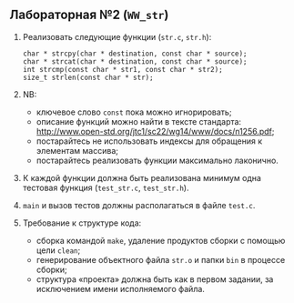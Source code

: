 ## Лабораторная №2 (`WW_str`)

1. Реализовать следующие функции (`str.c`, `str.h`):
    ```
    char * strcpy(char * destination, const char * source);
    char * strcat(char * destination, const char * source);
    int strcmp(const char * str1, const char * str2);
    size_t strlen(const char * str);
    ```

2. NB:
    * ключевое слово `const` пока можно игнорировать;
    * описание функций можно найти в тексте стандарта: <http://www.open-std.org/jtc1/sc22/wg14/www/docs/n1256.pdf>;
    * постарайтесь не использовать индексы для обращения к элементам массива;
    * постарайтесь реализовать функции максимально лаконично.

3. К каждой функции должна быть реализована минимум одна тестовая функция (`test_str.c`, `test_str.h`).

4. `main` и вызов тестов должны располагаться в файле `test.c`.

5. Требование к структуре кода:
    * сборка командой `make`, удаление продуктов сборки с помощью цели `clean`;
    * генерирование объектного файла `str.o` и папки `bin` в процессе сборки;
    * структура «проекта» должна быть как в первом задании, за исключением имени исполняемого файла.
